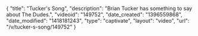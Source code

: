 {
    "title": "Tucker's Song",
    "description": "Brian Tucker has something to say about The Dudes.",
    "videoid": "149752",
    "date_created": "1396559868",
    "date_modified": "1418181243",
    "type": "captivate",
    "layout": "video",
    "url": "\/v\/tucker-s-song\/149752"
}